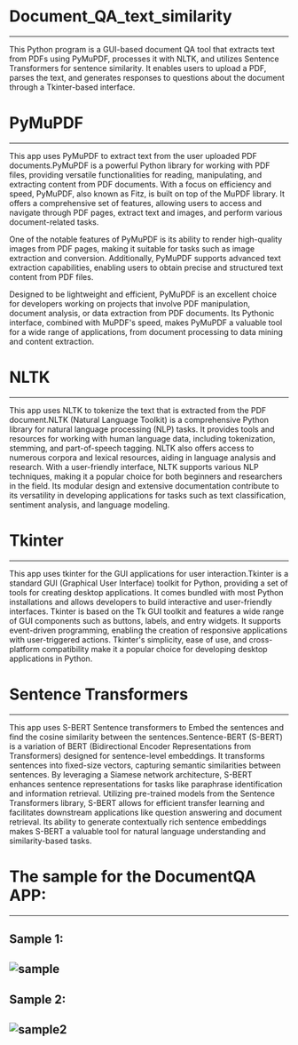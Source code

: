 # Document_QA_text_similarity
-----
This Python program is a GUI-based document QA tool that extracts text from PDFs using PyMuPDF, processes it with NLTK, and utilizes Sentence Transformers for sentence similarity. It enables users to upload a PDF, parses the text, and generates responses to questions about the document through a Tkinter-based interface.

# PyMuPDF
------
This app uses PyMuPDF to extract text from the user uploaded PDF documents.PyMuPDF is a powerful Python library for working with PDF files, providing versatile functionalities for reading, manipulating, and extracting content from PDF documents. With a focus on efficiency and speed, PyMuPDF, also known as Fitz, is built on top of the MuPDF library. It offers a comprehensive set of features, allowing users to access and navigate through PDF pages, extract text and images, and perform various document-related tasks.

One of the notable features of PyMuPDF is its ability to render high-quality images from PDF pages, making it suitable for tasks such as image extraction and conversion. Additionally, PyMuPDF supports advanced text extraction capabilities, enabling users to obtain precise and structured text content from PDF files.

Designed to be lightweight and efficient, PyMuPDF is an excellent choice for developers working on projects that involve PDF manipulation, document analysis, or data extraction from PDF documents. Its Pythonic interface, combined with MuPDF's speed, makes PyMuPDF a valuable tool for a wide range of applications, from document processing to data mining and content extraction.

# NLTK
-------
This app uses NLTK to tokenize the text that is extracted from the PDF document.NLTK (Natural Language Toolkit) is a comprehensive Python library for natural language processing (NLP) tasks. It provides tools and resources for working with human language data, including tokenization, stemming, and part-of-speech tagging. NLTK also offers access to numerous corpora and lexical resources, aiding in language analysis and research. With a user-friendly interface, NLTK supports various NLP techniques, making it a popular choice for both beginners and researchers in the field. Its modular design and extensive documentation contribute to its versatility in developing applications for tasks such as text classification, sentiment analysis, and language modeling.

# Tkinter
--------
This app uses tkinter for the GUI applications for user interaction.Tkinter is a standard GUI (Graphical User Interface) toolkit for Python, providing a set of tools for creating desktop applications. It comes bundled with most Python installations and allows developers to build interactive and user-friendly interfaces. Tkinter is based on the Tk GUI toolkit and features a wide range of GUI components such as buttons, labels, and entry widgets. It supports event-driven programming, enabling the creation of responsive applications with user-triggered actions. Tkinter's simplicity, ease of use, and cross-platform compatibility make it a popular choice for developing desktop applications in Python.

# Sentence Transformers
-------
This app uses S-BERT Sentence transformers to Embed the sentences and find the cosine similarity between the sentences.Sentence-BERT (S-BERT) is a variation of BERT (Bidirectional Encoder Representations from Transformers) designed for sentence-level embeddings. It transforms sentences into fixed-size vectors, capturing semantic similarities between sentences. By leveraging a Siamese network architecture, S-BERT enhances sentence representations for tasks like paraphrase identification and information retrieval. Utilizing pre-trained models from the Sentence Transformers library, S-BERT allows for efficient transfer learning and facilitates downstream applications like question answering and document retrieval. Its ability to generate contextually rich sentence embeddings makes S-BERT a valuable tool for natural language understanding and similarity-based tasks.

# The sample for the DocumentQA APP:
-------
## Sample 1:
![sample](https://github.com/Prakashpraba/Document_QA_text_similarity/assets/100506541/00bcfa7e-7c69-4c24-b498-ddad150958c3)
------
## Sample 2:
![sample2](https://github.com/Prakashpraba/Document_QA_text_similarity/assets/100506541/503192f4-e5d3-4d10-88cd-a914792b8559)
-------
